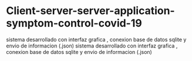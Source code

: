 # Client-server-server-application-symptom-control-covid-19

sistema desarrollado con interfaz grafica , conexion base de datos sqlite y envio de informacion (.json)
sistema desarrollado con interfaz grafica , conexion base de datos sqlite y envio de informacion (.json)

